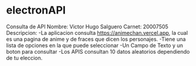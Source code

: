 # electronAPI
Consulta de API
Nombre: Victor Hugo Salguero
Carnet: 20007505
Descripcion: 
-La aplicacion consulta https://animechan.vercel.app, la cual es una pagina de anime y de fraces que dicen los personajes.
-Tiene una lista de opciones en la que puede seleccionar
-Un Campo de Texto y un boton para consultar
-Los APIS consultan 10 datos aleatorios dependiendo de tu eleccion.
